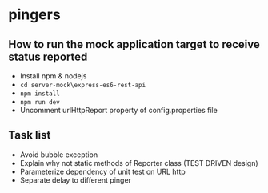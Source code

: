 # pingers

## How to run the mock application target to receive status reported
* Install npm & nodejs
* `cd server-mock\express-es6-rest-api`
* `npm install`
* `npm run dev`
* Uncomment urlHttpReport property of config.properties file

## Task list

* Avoid bubble exception
* Explain why not static methods of Reporter class (TEST DRIVEN design)
* Parameterize dependency of unit test on URL http
* Separate delay to different pinger
